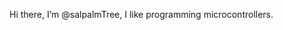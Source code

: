 Hi there, I’m @salpalmTree, I like programming microcontrollers. 
<!---
salpalmTree/salpalmTree is a ✨ special ✨ repository because its `README.md` (this file) appears on your GitHub profile.
You can click the Preview link to take a look at your changes.
--->
